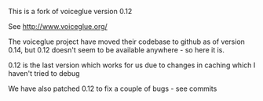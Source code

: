 This is a fork of voiceglue version 0.12

See http://www.voiceglue.org/

The voiceglue project have moved their codebase to github as of version 0.14, but 0.12 doesn't seem to be available anywhere - so here it is.

0.12 is the last version which works for us due to changes in caching which I haven't tried to debug

We have also patched 0.12 to fix a couple of bugs - see commits

